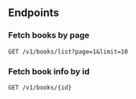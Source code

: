 

## Endpoints


### Fetch books by page

```http
GET /v1/books/list?page=1&limit=10
```

### Fetch book info by id

```http
GET /v1/books/{id}
```